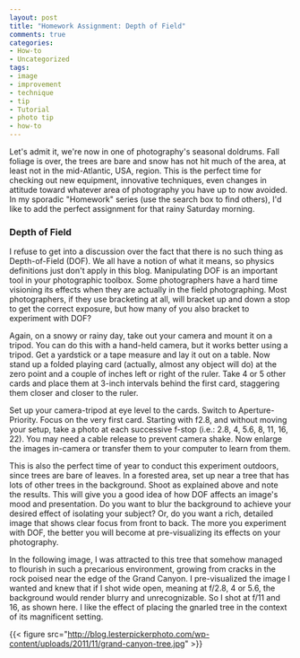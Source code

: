 ```yaml
---
layout: post
title: "Homework Assignment: Depth of Field"
comments: true
categories:
- How-to
- Uncategorized
tags:
- image
- improvement
- technique
- tip
- Tutorial
- photo tip
- how-to
---
```

Let's admit it, we're now in one of photography's seasonal doldrums. Fall foliage is over, the trees are bare and snow has not hit much of the area, at least not in the mid-Atlantic, USA, region. This is the perfect time for checking out new equipment, innovative techniques, even changes in attitude toward whatever area of photography you have up to now avoided. In my sporadic "Homework" series (use the search box to find others), I'd like to add the perfect assignment for that rainy Saturday morning.

<h3>Depth of Field</h3>
I refuse to get into a discussion over the fact that there is no such thing as Depth-of-Field (DOF). We all have a notion of what it means, so physics definitions just don't apply in this blog. Manipulating DOF is an important tool in your photographic toolbox. Some photographers have a hard time visioning its effects when they are actually in the field photographing. Most photographers, if they use bracketing at all, will bracket up and down a stop to get the correct exposure, but how many of you also bracket to experiment with DOF?

Again, on a snowy or rainy day, take out your camera and mount it on a tripod. You can do this with a hand-held camera, but it works better using a tripod. Get a yardstick or a tape measure and lay it out on a table. Now stand up a folded playing card (actually, almost any object will do) at the zero point and a couple of inches left or right of the ruler. Take 4 or 5 other cards and place them at 3-inch intervals behind the first card, staggering them closer and closer to the ruler.

Set up your camera-tripod at eye level to the cards. Switch to Aperture-Priority. Focus on the very first card. Starting with f2.8, and without moving your setup, take a photo at each successive f-stop (i.e.: 2.8, 4, 5.6, 8, 11, 16, 22). You may need a cable release to prevent camera shake. Now enlarge the images in-camera or transfer them to your computer to learn from them.

This is also the perfect time of year to conduct this experiment outdoors, since trees are bare of leaves. In a forested area, set up near a tree that has lots of other trees in the background. Shoot as explained above and note the results. This will give you a good idea of how DOF affects an image's mood and presentation. Do you want to blur the background to achieve your desired effect of isolating your subject? Or, do you want a rich, detailed image that shows clear focus from front to back. The more you experiment with DOF, the better you will become at pre-visualizing its effects on your photography.

In the following image, I was attracted to this tree that somehow managed to flourish in such a precarious environment, growing from cracks in the rock poised near the edge of the Grand Canyon. I pre-visualized the image I wanted and knew that if I shot wide open, meaning at f/2.8, 4 or 5.6, the background would render blurry and unrecognizable. So I shot at f/11 and 16, as shown here. I like the effect of placing the gnarled tree in the context of its magnificent setting.

{{< figure src="http://blog.lesterpickerphoto.com/wp-content/uploads/2011/11/grand-canyon-tree.jpg" >}}

